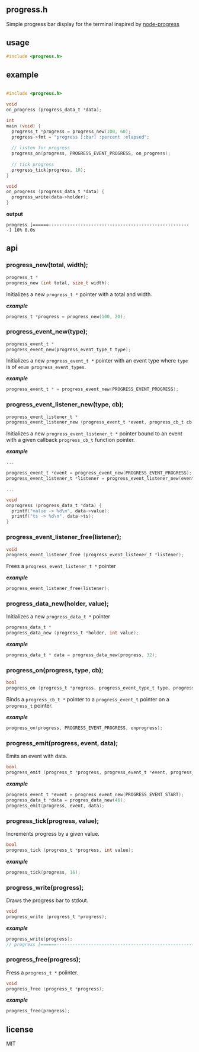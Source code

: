 progress.h
-----

Simple progress bar display for the terminal inspired by [node-progress](https://github.com/visionmedia/node-progress)

## usage

```c
#include <progress.h>
```

## example

```c

#include <progress.h>

void
on_progress (progress_data_t *data);

int
main (void) {
  progress_t *progress = progress_new(100, 60);
  progress->fmt = "progress [:bar] :percent :elapsed";
   
  // listen for progress
  progress_on(progress, PROGRESS_EVENT_PROGRESS, on_progress);
  
  // tick progress
  progress_tick(progress, 10);
}

void
on_progress (progress_data_t *data) {
  progress_write(data->holder);
}

```

**output**

```
progress [======------------------------------------------------------] 10% 0.0s
```

## api

### progress_new(total, width);

```c
progress_t *
progress_new (int total, size_t width);
```

Initializes a new `progress_t *` pointer with a total and width.

***example***

```c
progress_t *progress = progress_new(100, 20);
```

### progress_event_new(type);

```c
progress_event_t *
progress_event_new(progress_event_type_t type);
```

Initializes a new `progress_event_t *` pointer with an event type where `type` is of `enum progress_event_types`. 

***example***

```c
progress_event_t * = progress_event_new(PROGRESS_EVENT_PROGRESS);
```

### progress_event_listener_new(type, cb);

```c
progress_event_listener_t *
progress_event_listener_new (progress_event_t *event, progress_cb_t cb);
```

Initializes a new `progress_event_listener_t *` pointer bound to an
event with a given callback `progress_cb_t` function pointer.

***example***

```c
...

progress_event_t *event = progress_event_new(PROGRESS_EVENT_PROGRESS);
progress_event_listener_t *listener = progress_event_listener_new(event, onprogress);

...

void
onprogress (progress_data_t *data) {
  printf("value -> %d\n", data->value);
  printf("ts -> %d\n", data->ts);
}
```

### progress_event_listener_free(listener); 

```c
void
progress_event_listener_free (progress_event_listener_t *listener);
```

Frees a `progress_event_listener_t *` pointer

***example***

```c
progress_event_listener_free(listener);
```

### progress_data_new(holder, value);

Initializes a new `progress_data_t *` pointer

```c
progress_data_t *
progress_data_new (progress_t *holder, int value);
```

***example***

```c
progress_data_t * data = progress_data_new(progress, 32);
```

### progress_on(progress, type, cb);

```c
bool
progress_on (progress_t *progress, progress_event_type_t type, progress_cb_t cb);
```

Binds a `progress_cb_t *` pointer to a `progress_event_t` pointer on a `progress_t` pointer.

***example***

```c
progress_on(progress, PROGRESS_EVENT_PROGRESS, onprogress);
```

### progress_emit(progress, event, data);

Emits an event with data.

```c
bool
progress_emit (progress_t *progress, progress_event_t *event, progress_data_t *data);
```

***example***

```c
progress_event_t *event = progress_event_new(PROGRESS_EVENT_START);
progress_data_t *data = progres_data_new(46);
progress_emit(progress, event, data);
```

### progress_tick(progress, value);

Increments progress by a given value.

```c
bool
progress_tick (progress_t *progress, int value);
```

***example***

```c
progress_tick(progress, 16);
```

### progress_write(progress);

Draws the progress bar to stdout.

```c
void
progress_write (progress_t *progress);
```

***example***
```c
progress_write(progress);
// progress [======------------------------------------------------------] 10% 0.0s
```

### progress_free(progress);

Fress a `progress_t *` poiinter.

```c
void
progress_free (progress_t *progress);
```

***example***

```c
progress_free(progress);
```

## license
MIT
